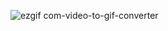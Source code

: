 ![ezgif com-video-to-gif-converter](https://github.com/emajaime03/Preentrega2_React/assets/141196096/ea3e8d6d-4eed-451f-8366-3b38badc7337)